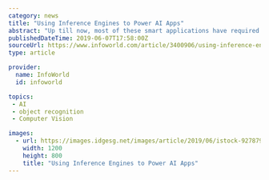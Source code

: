 ```yaml
---
category: news
title: "Using Inference Engines to Power AI Apps"
abstract: "Up till now, most of these smart applications have required a wealth of machine learning, deep learning, and data science knowledge to enable simple object recognition, much less facial recognition or collision avoidance. That’s all changed with the ..."
publishedDateTime: 2019-06-07T17:58:00Z
sourceUrl: https://www.infoworld.com/article/3400906/using-inference-engines-to-power-ai-apps.html
type: article

provider:
  name: InfoWorld
  id: infoworld

topics:
 - AI
 - object recognition
 - Computer Vision

images:
  - url: https://images.idgesg.net/images/article/2019/06/istock-927879280-100798747-large.3x2.jpg
    width: 1200
    height: 800
    title: "Using Inference Engines to Power AI Apps"
---
```

